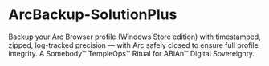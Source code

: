 # ArcBackup-SolutionPlus
Backup your Arc Browser profile (Windows Store edition) with timestamped, zipped, log-tracked precision — with Arc safely closed to ensure full profile integrity. A Somebody™ TempleOps™ Ritual for ABiAn™ Digital Sovereignty.
